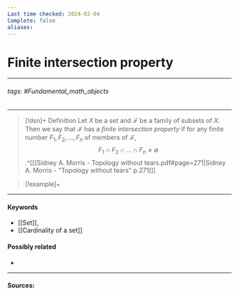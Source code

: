 ```yaml
---
Last time checked: 2024-02-04
Complete: false
aliases:
---
```

# Finite intersection property
***
###### tags: #Fundamental_math_objects 
***
>[!dsn]+ Definition
>Let $X$ be a set and $\mathcal{F}$ be a family of subsets of $X$. Then we say that $\mathcal{F}$ has a *finite intersection property* if for any finite number $F_{1},F_{2},\dots,F_{n}$ of members of $\mathcal{F}$,$$F_{1}\cap F_{2}\cap\dots\cap F_{n}\ne\emptyset$$.^[[[Sidney A. Morris - Topology without tears.pdf#page=271|Sidney A. Morris - "Topology without tears" p.271]]]

>[!example]+ 
>
***
#### Keywords
- [[Set]],
- [[Cardinality of a set]]
#### Possibly related
- 
***
#### Sources:
